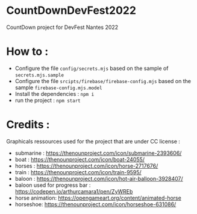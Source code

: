 # CountDownDevFest2022

CountDown project for DevFest Nantes 2022

# How to :

-   Configure the file `config/secrets.mjs` based on the sample of `secrets.mjs.sample`
-   Configure the file `srcipts/firebase/firebase-config.mjs` based on the sample `firebase-config.mjs.model`
-   Install the dependencies : `npm i`
-   run the project : `npm start`

# Credits :

Graphicals ressources used for the project that are under CC license :

-   submarine : https://thenounproject.com/icon/submarine-2393606/
-   boat : https://thenounproject.com/icon/boat-24055/
-   horses : https://thenounproject.com/icon/horse-2717676/
-   train : https://thenounproject.com/icon/train-9595/
-   baloon : https://thenounproject.com/icon/hot-air-balloon-3928407/
-   baloon used for progress bar : https://codepen.io/arthurcamara1/pen/ZyWREb
-   horse animation: https://opengameart.org/content/animated-horse
-   horseshoe: https://thenounproject.com/icon/horseshoe-631086/
